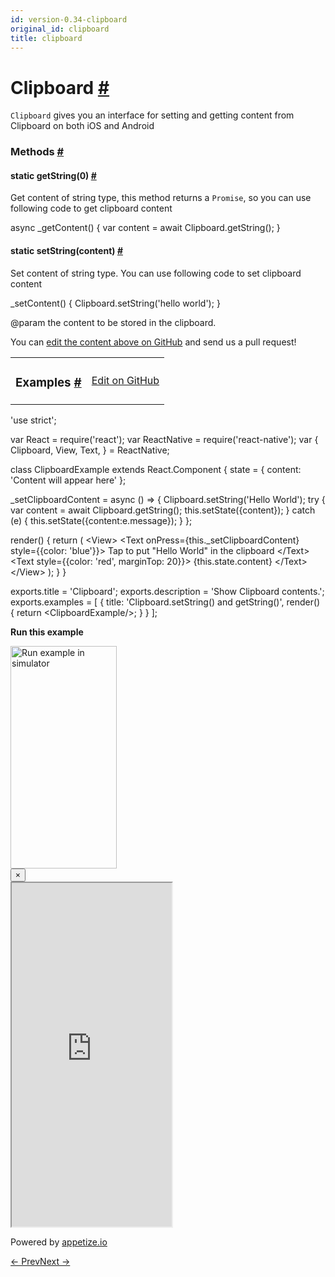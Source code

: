 ```yaml
---
id: version-0.34-clipboard
original_id: clipboard
title: clipboard
---
```

<a id="content"></a><h1><a class="anchor" name="clipboard"></a>Clipboard <a class="hash-link" href="docs/clipboard.html#clipboard">#</a></h1><div><div><p><code>Clipboard</code> gives you an interface for setting and getting content from Clipboard on both iOS and Android</p></div><span><h3><a class="anchor" name="methods"></a>Methods <a class="hash-link" href="docs/clipboard.html#methods">#</a></h3><div class="props"><div class="prop"><h4 class="methodTitle"><a class="anchor" name="getstring"></a><span class="methodType">static </span>getString<span class="methodType">(0)</span> <a class="hash-link" href="docs/clipboard.html#getstring">#</a></h4><div><p>Get content of string type, this method returns a <code>Promise</code>, so you can use following code to get clipboard content</p><div class="prism language-javascript">async <span class="token function">_getContent<span class="token punctuation">(</span></span><span class="token punctuation">)</span> <span class="token punctuation">{</span>
  <span class="token keyword">var</span> content <span class="token operator">=</span> await Clipboard<span class="token punctuation">.</span><span class="token function">getString<span class="token punctuation">(</span></span><span class="token punctuation">)</span><span class="token punctuation">;</span>
<span class="token punctuation">}</span></div></div></div><div class="prop"><h4 class="methodTitle"><a class="anchor" name="setstring"></a><span class="methodType">static </span>setString<span class="methodType">(content)</span> <a class="hash-link" href="docs/clipboard.html#setstring">#</a></h4><div><p>Set content of string type. You can use following code to set clipboard content</p><div class="prism language-javascript"><span class="token function">_setContent<span class="token punctuation">(</span></span><span class="token punctuation">)</span> <span class="token punctuation">{</span>
  Clipboard<span class="token punctuation">.</span><span class="token function">setString<span class="token punctuation">(</span></span><span class="token string">'hello world'</span><span class="token punctuation">)</span><span class="token punctuation">;</span>
<span class="token punctuation">}</span></div><p>@param the content to be stored in the clipboard.</p></div></div></div></span></div><p class="edit-page-block">You can <a target="_blank" href="https://github.com/facebook/react-native/blob/master/Libraries/Components/Clipboard/Clipboard.js">edit the content above on GitHub</a> and send us a pull request!</p><div><div><table width="100%"><tbody><tr><td><h3><a class="anchor" name="examples"></a>Examples <a class="hash-link" href="docs/clipboard.html#examples">#</a></h3></td><td style="text-align:right;"><a target="_blank" href="https://github.com/facebook/react-native/blob/master/Examples/UIExplorer/js/ClipboardExample.js">Edit on GitHub</a></td></tr></tbody></table><div class="example-container"><div class="prism language-javascript"><span class="token string">'use strict'</span><span class="token punctuation">;</span>

<span class="token keyword">var</span> React <span class="token operator">=</span> <span class="token function">require<span class="token punctuation">(</span></span><span class="token string">'react'</span><span class="token punctuation">)</span><span class="token punctuation">;</span>
<span class="token keyword">var</span> ReactNative <span class="token operator">=</span> <span class="token function">require<span class="token punctuation">(</span></span><span class="token string">'react-native'</span><span class="token punctuation">)</span><span class="token punctuation">;</span>
<span class="token keyword">var</span> <span class="token punctuation">{</span>
  Clipboard<span class="token punctuation">,</span>
  View<span class="token punctuation">,</span>
  Text<span class="token punctuation">,</span>
<span class="token punctuation">}</span> <span class="token operator">=</span> ReactNative<span class="token punctuation">;</span>

class <span class="token class-name">ClipboardExample</span> extends <span class="token class-name">React<span class="token punctuation">.</span>Component</span> <span class="token punctuation">{</span>
  state <span class="token operator">=</span> <span class="token punctuation">{</span>
    content<span class="token punctuation">:</span> <span class="token string">'Content will appear here'</span>
  <span class="token punctuation">}</span><span class="token punctuation">;</span>

  _setClipboardContent <span class="token operator">=</span> async <span class="token punctuation">(</span><span class="token punctuation">)</span> <span class="token operator">=</span><span class="token operator">&gt;</span> <span class="token punctuation">{</span>
    Clipboard<span class="token punctuation">.</span><span class="token function">setString<span class="token punctuation">(</span></span><span class="token string">'Hello World'</span><span class="token punctuation">)</span><span class="token punctuation">;</span>
    <span class="token keyword">try</span> <span class="token punctuation">{</span>
      <span class="token keyword">var</span> content <span class="token operator">=</span> await Clipboard<span class="token punctuation">.</span><span class="token function">getString<span class="token punctuation">(</span></span><span class="token punctuation">)</span><span class="token punctuation">;</span>
      <span class="token keyword">this</span><span class="token punctuation">.</span><span class="token function">setState<span class="token punctuation">(</span></span><span class="token punctuation">{</span>content<span class="token punctuation">}</span><span class="token punctuation">)</span><span class="token punctuation">;</span>
    <span class="token punctuation">}</span> <span class="token keyword">catch</span> <span class="token punctuation">(</span><span class="token class-name">e</span><span class="token punctuation">)</span> <span class="token punctuation">{</span>
      <span class="token keyword">this</span><span class="token punctuation">.</span><span class="token function">setState<span class="token punctuation">(</span></span><span class="token punctuation">{</span>content<span class="token punctuation">:</span>e<span class="token punctuation">.</span>message<span class="token punctuation">}</span><span class="token punctuation">)</span><span class="token punctuation">;</span>
    <span class="token punctuation">}</span>
  <span class="token punctuation">}</span><span class="token punctuation">;</span>

  <span class="token function">render<span class="token punctuation">(</span></span><span class="token punctuation">)</span> <span class="token punctuation">{</span>
    <span class="token keyword">return</span> <span class="token punctuation">(</span>
      &lt;View<span class="token operator">&gt;</span>
        &lt;Text onPress<span class="token operator">=</span><span class="token punctuation">{</span><span class="token keyword">this</span><span class="token punctuation">.</span>_setClipboardContent<span class="token punctuation">}</span> style<span class="token operator">=</span><span class="token punctuation">{</span><span class="token punctuation">{</span>color<span class="token punctuation">:</span> <span class="token string">'blue'</span><span class="token punctuation">}</span><span class="token punctuation">}</span><span class="token operator">&gt;</span>
          Tap to put <span class="token string">"Hello World"</span> <span class="token keyword">in</span> the clipboard
        &lt;<span class="token operator">/</span>Text<span class="token operator">&gt;</span>
        &lt;Text style<span class="token operator">=</span><span class="token punctuation">{</span><span class="token punctuation">{</span>color<span class="token punctuation">:</span> <span class="token string">'red'</span><span class="token punctuation">,</span> marginTop<span class="token punctuation">:</span> <span class="token number">20</span><span class="token punctuation">}</span><span class="token punctuation">}</span><span class="token operator">&gt;</span>
          <span class="token punctuation">{</span><span class="token keyword">this</span><span class="token punctuation">.</span>state<span class="token punctuation">.</span>content<span class="token punctuation">}</span>
        &lt;<span class="token operator">/</span>Text<span class="token operator">&gt;</span>
      &lt;<span class="token operator">/</span>View<span class="token operator">&gt;</span>
    <span class="token punctuation">)</span><span class="token punctuation">;</span>
  <span class="token punctuation">}</span>
<span class="token punctuation">}</span>

exports<span class="token punctuation">.</span>title <span class="token operator">=</span> <span class="token string">'Clipboard'</span><span class="token punctuation">;</span>
exports<span class="token punctuation">.</span>description <span class="token operator">=</span> <span class="token string">'Show Clipboard contents.'</span><span class="token punctuation">;</span>
exports<span class="token punctuation">.</span>examples <span class="token operator">=</span> <span class="token punctuation">[</span>
  <span class="token punctuation">{</span>
    title<span class="token punctuation">:</span> <span class="token string">'Clipboard.setString() and getString()'</span><span class="token punctuation">,</span>
    <span class="token function">render<span class="token punctuation">(</span></span><span class="token punctuation">)</span> <span class="token punctuation">{</span>
      <span class="token keyword">return</span> &lt;ClipboardExample<span class="token operator">/</span><span class="token operator">&gt;</span><span class="token punctuation">;</span>
    <span class="token punctuation">}</span>
  <span class="token punctuation">}</span>
<span class="token punctuation">]</span><span class="token punctuation">;</span></div><div class="embedded-simulator"><p><a class="modal-button-open"><strong>Run this example</strong></a></p><div class="modal-button-open modal-button-open-img"><img alt="Run example in simulator" width="170" height="356" src="img/uiexplorer_main_ios.png"></div><div><div class="modal"><div class="modal-content"><button class="modal-button-close">×</button><div class="center"><iframe class="simulator" src="https://appetize.io/embed/7vdfm9h3e6vuf4gfdm7r5rgc48?device=iphone6s&amp;scale=60&amp;autoplay=false&amp;orientation=portrait&amp;deviceColor=white&amp;params=%7B%22route%22%3A%22Clipboard%22%7D" width="256" height="550" scrolling="no"></iframe><p>Powered by <a target="_blank" href="https://appetize.io">appetize.io</a></p></div></div></div><div class="modal-backdrop"></div></div></div></div></div></div><div class="docs-prevnext"><a class="docs-prev" href="docs/cameraroll.html#content">← Prev</a><a class="docs-next" href="docs/datepickerandroid.html#content">Next →</a></div>